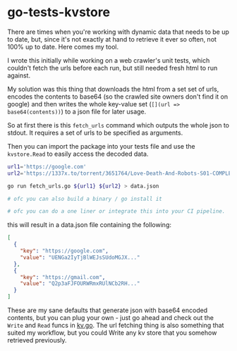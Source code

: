 # go-tests-kvstore
There are times when you're working with dynamic data that needs to be up to date, but, 
since it's not exactly at hand to retrieve it ever so often, not 100% up to date. Here comes my tool.

I wrote this initially while working on a web crawler's unit tests, which couldn't fetch the urls before each run,
but still needed fresh html to run against. 

My solution was this thing that downloads the html from a set set of urls, encodes the contents to base64 
(so the crawled site owners don't find it on google) and then writes the whole key-value set 
(`[](url => base64(contents))`) to a json file for later usage.

So at first there is this `fetch_urls` command which outputs the whole json to stdout. 
It requires a set of urls to be specified as arguments.

Then you can import the package into your tests file and use the `kvstore.Read` to easily access the decoded data.

```bash
url1='https://google.com'
url2='https://1337x.to/torrent/3651764/Love-Death-And-Robots-S01-COMPLETE-720p-WEB-x264-GalaxyTV/'

go run fetch_urls.go ${url1} ${url2} > data.json

# ofc you can also build a binary / go install it

# ofc you can do a one liner or integrate this into your CI pipeline.
```
this will result in a data.json file containing the following:

```json
[
  {
    "key": "https://google.com",
    "value": "UENGa2IyTjBlWEJsSUdoMGJX..."
  },
  {
    "key": "https://gmail.com",
    "value": "Q2p3aFJFOURWRmxRUlNCb2RH..."
  }
]
```

These are my sane defaults that generate json with base64 encoded contents, but you can plug your own - 
just go ahead and check out the `Write` and `Read` funcs in 
[kv.go](https://github.com/florinutz/go-tests-kvstore/blob/master/kv.go). 
The url fetching thing is also something that suited my workflow, 
but you could Write any kv store that you somehow retrieved previously.
